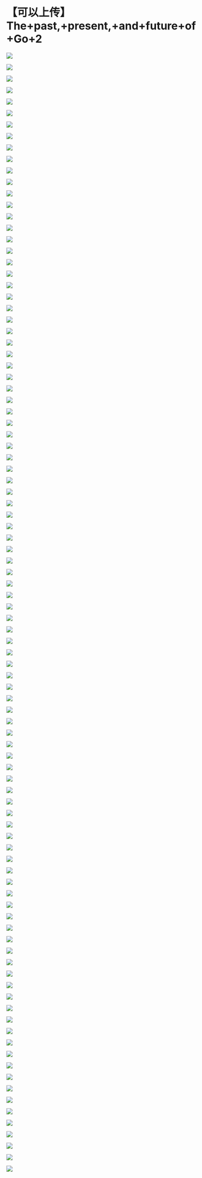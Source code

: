 # 【可以上传】The+past,+present,+and+future+of+Go+2

![](https://raw.githubusercontent.com/hellojd2018/ms_document/master/Qcon/Qcon_shanghai_2018/images/092416489WvSTqC/201905130924_4.png)


![](https://raw.githubusercontent.com/hellojd2018/ms_document/master/Qcon/Qcon_shanghai_2018/images/092416489WvSTqC/201905130924_5.png)


![](https://raw.githubusercontent.com/hellojd2018/ms_document/master/Qcon/Qcon_shanghai_2018/images/092416489WvSTqC/201905130924_6.png)


![](https://raw.githubusercontent.com/hellojd2018/ms_document/master/Qcon/Qcon_shanghai_2018/images/092416489WvSTqC/201905130924_7.png)


![](https://raw.githubusercontent.com/hellojd2018/ms_document/master/Qcon/Qcon_shanghai_2018/images/092416489WvSTqC/201905130924_8.png)


![](https://raw.githubusercontent.com/hellojd2018/ms_document/master/Qcon/Qcon_shanghai_2018/images/092416489WvSTqC/201905130924_9.png)


![](https://raw.githubusercontent.com/hellojd2018/ms_document/master/Qcon/Qcon_shanghai_2018/images/092416489WvSTqC/201905130924_10.png)


![](https://raw.githubusercontent.com/hellojd2018/ms_document/master/Qcon/Qcon_shanghai_2018/images/092416489WvSTqC/201905130924_11.png)


![](https://raw.githubusercontent.com/hellojd2018/ms_document/master/Qcon/Qcon_shanghai_2018/images/092416489WvSTqC/201905130924_12.png)


![](https://raw.githubusercontent.com/hellojd2018/ms_document/master/Qcon/Qcon_shanghai_2018/images/092416489WvSTqC/201905130924_13.png)


![](https://raw.githubusercontent.com/hellojd2018/ms_document/master/Qcon/Qcon_shanghai_2018/images/092416489WvSTqC/201905130924_14.png)


![](https://raw.githubusercontent.com/hellojd2018/ms_document/master/Qcon/Qcon_shanghai_2018/images/092416489WvSTqC/201905130924_15.png)


![](https://raw.githubusercontent.com/hellojd2018/ms_document/master/Qcon/Qcon_shanghai_2018/images/092416489WvSTqC/201905130924_16.png)


![](https://raw.githubusercontent.com/hellojd2018/ms_document/master/Qcon/Qcon_shanghai_2018/images/092416489WvSTqC/201905130924_17.png)


![](https://raw.githubusercontent.com/hellojd2018/ms_document/master/Qcon/Qcon_shanghai_2018/images/092416489WvSTqC/201905130924_18.png)


![](https://raw.githubusercontent.com/hellojd2018/ms_document/master/Qcon/Qcon_shanghai_2018/images/092416489WvSTqC/201905130924_19.png)


![](https://raw.githubusercontent.com/hellojd2018/ms_document/master/Qcon/Qcon_shanghai_2018/images/092416489WvSTqC/201905130924_20.png)


![](https://raw.githubusercontent.com/hellojd2018/ms_document/master/Qcon/Qcon_shanghai_2018/images/092416489WvSTqC/201905130924_21.png)


![](https://raw.githubusercontent.com/hellojd2018/ms_document/master/Qcon/Qcon_shanghai_2018/images/092416489WvSTqC/201905130924_22.png)


![](https://raw.githubusercontent.com/hellojd2018/ms_document/master/Qcon/Qcon_shanghai_2018/images/092416489WvSTqC/201905130924_23.png)


![](https://raw.githubusercontent.com/hellojd2018/ms_document/master/Qcon/Qcon_shanghai_2018/images/092416489WvSTqC/201905130924_24.png)


![](https://raw.githubusercontent.com/hellojd2018/ms_document/master/Qcon/Qcon_shanghai_2018/images/092416489WvSTqC/201905130924_25.png)


![](https://raw.githubusercontent.com/hellojd2018/ms_document/master/Qcon/Qcon_shanghai_2018/images/092416489WvSTqC/201905130924_26.png)


![](https://raw.githubusercontent.com/hellojd2018/ms_document/master/Qcon/Qcon_shanghai_2018/images/092416489WvSTqC/201905130924_27.png)


![](https://raw.githubusercontent.com/hellojd2018/ms_document/master/Qcon/Qcon_shanghai_2018/images/092416489WvSTqC/201905130924_28.png)


![](https://raw.githubusercontent.com/hellojd2018/ms_document/master/Qcon/Qcon_shanghai_2018/images/092416489WvSTqC/201905130924_29.png)


![](https://raw.githubusercontent.com/hellojd2018/ms_document/master/Qcon/Qcon_shanghai_2018/images/092416489WvSTqC/201905130924_30.png)


![](https://raw.githubusercontent.com/hellojd2018/ms_document/master/Qcon/Qcon_shanghai_2018/images/092416489WvSTqC/201905130924_31.png)


![](https://raw.githubusercontent.com/hellojd2018/ms_document/master/Qcon/Qcon_shanghai_2018/images/092416489WvSTqC/201905130924_32.png)


![](https://raw.githubusercontent.com/hellojd2018/ms_document/master/Qcon/Qcon_shanghai_2018/images/092416489WvSTqC/201905130924_33.png)


![](https://raw.githubusercontent.com/hellojd2018/ms_document/master/Qcon/Qcon_shanghai_2018/images/092416489WvSTqC/201905130924_34.png)


![](https://raw.githubusercontent.com/hellojd2018/ms_document/master/Qcon/Qcon_shanghai_2018/images/092416489WvSTqC/201905130924_35.png)


![](https://raw.githubusercontent.com/hellojd2018/ms_document/master/Qcon/Qcon_shanghai_2018/images/092416489WvSTqC/201905130924_36.png)


![](https://raw.githubusercontent.com/hellojd2018/ms_document/master/Qcon/Qcon_shanghai_2018/images/092416489WvSTqC/201905130924_37.png)


![](https://raw.githubusercontent.com/hellojd2018/ms_document/master/Qcon/Qcon_shanghai_2018/images/092416489WvSTqC/201905130924_38.png)


![](https://raw.githubusercontent.com/hellojd2018/ms_document/master/Qcon/Qcon_shanghai_2018/images/092416489WvSTqC/201905130924_39.png)


![](https://raw.githubusercontent.com/hellojd2018/ms_document/master/Qcon/Qcon_shanghai_2018/images/092416489WvSTqC/201905130924_40.png)


![](https://raw.githubusercontent.com/hellojd2018/ms_document/master/Qcon/Qcon_shanghai_2018/images/092416489WvSTqC/201905130924_41.png)


![](https://raw.githubusercontent.com/hellojd2018/ms_document/master/Qcon/Qcon_shanghai_2018/images/092416489WvSTqC/201905130924_42.png)


![](https://raw.githubusercontent.com/hellojd2018/ms_document/master/Qcon/Qcon_shanghai_2018/images/092416489WvSTqC/201905130924_43.png)


![](https://raw.githubusercontent.com/hellojd2018/ms_document/master/Qcon/Qcon_shanghai_2018/images/092416489WvSTqC/201905130924_44.png)


![](https://raw.githubusercontent.com/hellojd2018/ms_document/master/Qcon/Qcon_shanghai_2018/images/092416489WvSTqC/201905130924_45.png)


![](https://raw.githubusercontent.com/hellojd2018/ms_document/master/Qcon/Qcon_shanghai_2018/images/092416489WvSTqC/201905130924_46.png)


![](https://raw.githubusercontent.com/hellojd2018/ms_document/master/Qcon/Qcon_shanghai_2018/images/092416489WvSTqC/201905130924_47.png)


![](https://raw.githubusercontent.com/hellojd2018/ms_document/master/Qcon/Qcon_shanghai_2018/images/092416489WvSTqC/201905130924_48.png)


![](https://raw.githubusercontent.com/hellojd2018/ms_document/master/Qcon/Qcon_shanghai_2018/images/092416489WvSTqC/201905130924_49.png)


![](https://raw.githubusercontent.com/hellojd2018/ms_document/master/Qcon/Qcon_shanghai_2018/images/092416489WvSTqC/201905130924_50.png)


![](https://raw.githubusercontent.com/hellojd2018/ms_document/master/Qcon/Qcon_shanghai_2018/images/092416489WvSTqC/201905130924_51.png)


![](https://raw.githubusercontent.com/hellojd2018/ms_document/master/Qcon/Qcon_shanghai_2018/images/092416489WvSTqC/201905130924_52.png)


![](https://raw.githubusercontent.com/hellojd2018/ms_document/master/Qcon/Qcon_shanghai_2018/images/092416489WvSTqC/201905130924_53.png)


![](https://raw.githubusercontent.com/hellojd2018/ms_document/master/Qcon/Qcon_shanghai_2018/images/092416489WvSTqC/201905130924_54.png)


![](https://raw.githubusercontent.com/hellojd2018/ms_document/master/Qcon/Qcon_shanghai_2018/images/092416489WvSTqC/201905130924_55.png)


![](https://raw.githubusercontent.com/hellojd2018/ms_document/master/Qcon/Qcon_shanghai_2018/images/092416489WvSTqC/201905130924_56.png)


![](https://raw.githubusercontent.com/hellojd2018/ms_document/master/Qcon/Qcon_shanghai_2018/images/092416489WvSTqC/201905130924_57.png)


![](https://raw.githubusercontent.com/hellojd2018/ms_document/master/Qcon/Qcon_shanghai_2018/images/092416489WvSTqC/201905130924_58.png)


![](https://raw.githubusercontent.com/hellojd2018/ms_document/master/Qcon/Qcon_shanghai_2018/images/092416489WvSTqC/201905130924_59.png)


![](https://raw.githubusercontent.com/hellojd2018/ms_document/master/Qcon/Qcon_shanghai_2018/images/092416489WvSTqC/201905130924_60.png)


![](https://raw.githubusercontent.com/hellojd2018/ms_document/master/Qcon/Qcon_shanghai_2018/images/092416489WvSTqC/201905130924_61.png)


![](https://raw.githubusercontent.com/hellojd2018/ms_document/master/Qcon/Qcon_shanghai_2018/images/092416489WvSTqC/201905130924_62.png)


![](https://raw.githubusercontent.com/hellojd2018/ms_document/master/Qcon/Qcon_shanghai_2018/images/092416489WvSTqC/201905130924_63.png)


![](https://raw.githubusercontent.com/hellojd2018/ms_document/master/Qcon/Qcon_shanghai_2018/images/092416489WvSTqC/201905130924_64.png)


![](https://raw.githubusercontent.com/hellojd2018/ms_document/master/Qcon/Qcon_shanghai_2018/images/092416489WvSTqC/201905130924_65.png)


![](https://raw.githubusercontent.com/hellojd2018/ms_document/master/Qcon/Qcon_shanghai_2018/images/092416489WvSTqC/201905130924_66.png)


![](https://raw.githubusercontent.com/hellojd2018/ms_document/master/Qcon/Qcon_shanghai_2018/images/092416489WvSTqC/201905130924_67.png)


![](https://raw.githubusercontent.com/hellojd2018/ms_document/master/Qcon/Qcon_shanghai_2018/images/092416489WvSTqC/201905130924_68.png)


![](https://raw.githubusercontent.com/hellojd2018/ms_document/master/Qcon/Qcon_shanghai_2018/images/092416489WvSTqC/201905130924_69.png)


![](https://raw.githubusercontent.com/hellojd2018/ms_document/master/Qcon/Qcon_shanghai_2018/images/092416489WvSTqC/201905130924_70.png)


![](https://raw.githubusercontent.com/hellojd2018/ms_document/master/Qcon/Qcon_shanghai_2018/images/092416489WvSTqC/201905130924_71.png)


![](https://raw.githubusercontent.com/hellojd2018/ms_document/master/Qcon/Qcon_shanghai_2018/images/092416489WvSTqC/201905130924_72.png)


![](https://raw.githubusercontent.com/hellojd2018/ms_document/master/Qcon/Qcon_shanghai_2018/images/092416489WvSTqC/201905130924_73.png)


![](https://raw.githubusercontent.com/hellojd2018/ms_document/master/Qcon/Qcon_shanghai_2018/images/092416489WvSTqC/201905130924_74.png)


![](https://raw.githubusercontent.com/hellojd2018/ms_document/master/Qcon/Qcon_shanghai_2018/images/092416489WvSTqC/201905130924_75.png)


![](https://raw.githubusercontent.com/hellojd2018/ms_document/master/Qcon/Qcon_shanghai_2018/images/092416489WvSTqC/201905130924_76.png)


![](https://raw.githubusercontent.com/hellojd2018/ms_document/master/Qcon/Qcon_shanghai_2018/images/092416489WvSTqC/201905130924_77.png)


![](https://raw.githubusercontent.com/hellojd2018/ms_document/master/Qcon/Qcon_shanghai_2018/images/092416489WvSTqC/201905130924_78.png)


![](https://raw.githubusercontent.com/hellojd2018/ms_document/master/Qcon/Qcon_shanghai_2018/images/092416489WvSTqC/201905130924_79.png)


![](https://raw.githubusercontent.com/hellojd2018/ms_document/master/Qcon/Qcon_shanghai_2018/images/092416489WvSTqC/201905130924_80.png)


![](https://raw.githubusercontent.com/hellojd2018/ms_document/master/Qcon/Qcon_shanghai_2018/images/092416489WvSTqC/201905130924_81.png)


![](https://raw.githubusercontent.com/hellojd2018/ms_document/master/Qcon/Qcon_shanghai_2018/images/092416489WvSTqC/201905130924_82.png)


![](https://raw.githubusercontent.com/hellojd2018/ms_document/master/Qcon/Qcon_shanghai_2018/images/092416489WvSTqC/201905130924_83.png)


![](https://raw.githubusercontent.com/hellojd2018/ms_document/master/Qcon/Qcon_shanghai_2018/images/092416489WvSTqC/201905130924_84.png)


![](https://raw.githubusercontent.com/hellojd2018/ms_document/master/Qcon/Qcon_shanghai_2018/images/092416489WvSTqC/201905130924_85.png)


![](https://raw.githubusercontent.com/hellojd2018/ms_document/master/Qcon/Qcon_shanghai_2018/images/092416489WvSTqC/201905130924_86.png)


![](https://raw.githubusercontent.com/hellojd2018/ms_document/master/Qcon/Qcon_shanghai_2018/images/092416489WvSTqC/201905130924_87.png)


![](https://raw.githubusercontent.com/hellojd2018/ms_document/master/Qcon/Qcon_shanghai_2018/images/092416489WvSTqC/201905130924_88.png)


![](https://raw.githubusercontent.com/hellojd2018/ms_document/master/Qcon/Qcon_shanghai_2018/images/092416489WvSTqC/201905130924_89.png)


![](https://raw.githubusercontent.com/hellojd2018/ms_document/master/Qcon/Qcon_shanghai_2018/images/092416489WvSTqC/201905130924_90.png)


![](https://raw.githubusercontent.com/hellojd2018/ms_document/master/Qcon/Qcon_shanghai_2018/images/092416489WvSTqC/201905130924_91.png)


![](https://raw.githubusercontent.com/hellojd2018/ms_document/master/Qcon/Qcon_shanghai_2018/images/092416489WvSTqC/201905130924_92.png)


![](https://raw.githubusercontent.com/hellojd2018/ms_document/master/Qcon/Qcon_shanghai_2018/images/092416489WvSTqC/201905130924_93.png)


![](https://raw.githubusercontent.com/hellojd2018/ms_document/master/Qcon/Qcon_shanghai_2018/images/092416489WvSTqC/201905130924_94.png)


![](https://raw.githubusercontent.com/hellojd2018/ms_document/master/Qcon/Qcon_shanghai_2018/images/092416489WvSTqC/201905130924_95.png)


![](https://raw.githubusercontent.com/hellojd2018/ms_document/master/Qcon/Qcon_shanghai_2018/images/092416489WvSTqC/201905130924_96.png)


![](https://raw.githubusercontent.com/hellojd2018/ms_document/master/Qcon/Qcon_shanghai_2018/images/092416489WvSTqC/201905130924_97.png)


![](https://raw.githubusercontent.com/hellojd2018/ms_document/master/Qcon/Qcon_shanghai_2018/images/092416489WvSTqC/201905130924_98.png)


![](https://raw.githubusercontent.com/hellojd2018/ms_document/master/Qcon/Qcon_shanghai_2018/images/092416489WvSTqC/201905130924_99.png)


![](https://raw.githubusercontent.com/hellojd2018/ms_document/master/Qcon/Qcon_shanghai_2018/images/092416489WvSTqC/201905130924_100.png)


![](https://raw.githubusercontent.com/hellojd2018/ms_document/master/Qcon/Qcon_shanghai_2018/images/092416489WvSTqC/201905130924_101.png)



